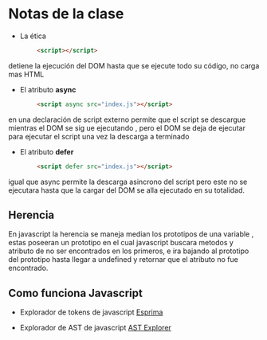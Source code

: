 # Notas de la clase

- La ética

```html
        <script></script>
```

detiene la ejecución del DOM hasta que se ejecute todo su código, no carga mas HTML

- El atributo **async**

```html
        <script async src="index.js"></script>
```

en una declaración de script externo permite que el script se descargue mientras el DOM se sig
ue ejecutando , pero el DOM se deja de ejecutar para ejecutar el script una vez la descarga a terminado

- El atributo **defer**

```html
        <script defer src="index.js"></script>
```

igual que async permite la descarga asincrono del script pero este no se ejecutara hasta que la cargar del DOM se alla ejecutado en su totalidad.

## Herencia

En javascript la herencia se maneja median los prototipos de una variable , estas poseeran un prototipo en el cual javascript buscara metodos y atributo de no ser encontrados en los primeros, e ira bajando al prototipo del prototipo hasta llegar a undefined y retornar que el atributo no fue encontrado.

## Como funciona Javascript

- Explorador de tokens de javascript [Esprima](https://esprima.org/index.html)

- Explorador de AST de javascript [AST Explorer](https://astexplorer.net/)
